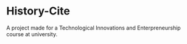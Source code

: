 # History-Cite
A project made for a Technological Innovations and Enterpreneurship course at university.
